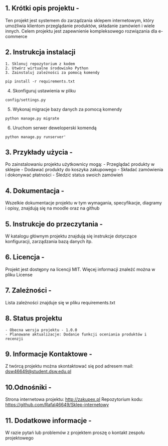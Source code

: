 ## 1. Krótki opis projektu - 
Ten projekt jest systemem do zarządzania sklepem internetowym, który umożliwia klientom przeglądanie produktów, składanie zamówień i wiele innych. Celem projektu jest zapewnienie kompleksowego rozwiązania dla e-commerce

## 2. Instrukcja instalacji
	1. Sklonuj repozytorium z kodem
	2. Utwórz wirtualne środowisko Python
	3. Zainstaluj zależności za pomocą komendy
 ```
pip install -r requirements.txt
```
  
4. Skonfiguruj ustawienia w pliku
```
config/settings.py
```
  
5. Wykonaj migracje bazy danych za pomocą komendy
```
python manage.py migrate
```
   
6. Uruchom serwer deweloperski komendą	
```
python manage.py runserver'
```
 
## 3. Przykłady użycia - 
Po zainstalowaniu projektu użytkownicy mogą:
	- Przeglądać produkty w sklepie
	- Dodawać produkty do koszyka zakupowego
	- Składać zamówienia i dokonywać płatności
	- Śledzić status swoich zamówień

## 4. Dokumentacja - 
Wszelkie dokumentacje projektu w tym wymagania, specyfikacje, diagramy i opisy, znajdują się na moodle oraz na github

## 5. Instrukcje do przeczytania - 
W katalogu głównym projektu znajdują się instrukcje dotyczące konfiguracji, zarządzania bazą danych itp.

## 6. Licencja - 
Projekt jest dostępny na licencji MIT. Więcej informacji znaleźć można w pliku License

## 7. Zależności - 
Lista zależności znajduje się w pliku requirements.txt

## 8. Status projektu
	- Obecna wersja projektu - 1.0.0
	- Planowane aktualizacje: Dodanie funkcji oceniania produktów i recenzji

## 9. Informacje Kontaktowe - 
Z twórcą projektu można skontaktować się pod adresem mail: dsw46649@student.dsw.edu.pl

## 10.Odnośniki - 
Strona internetowa projektu: http://zakupex.pl
Repozytorium kodu: https://github.com/Rafal46649/Sklep-internetowy

## 11. Dodatkowe informacje - 
W razie pytań lub problemów z projektem proszę o kontakt zespołu projektowego
